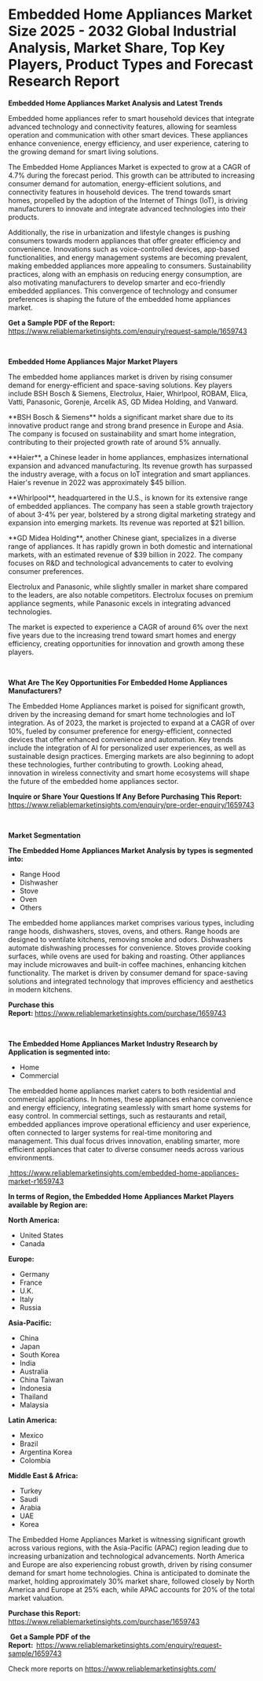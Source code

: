 <p><h1>Embedded Home Appliances Market Size 2025 - 2032 Global Industrial Analysis, Market Share, Top Key Players, Product Types and Forecast Research Report</h1></p><p><strong>Embedded Home Appliances Market Analysis and Latest Trends</strong></p>
<p><p>Embedded home appliances refer to smart household devices that integrate advanced technology and connectivity features, allowing for seamless operation and communication with other smart devices. These appliances enhance convenience, energy efficiency, and user experience, catering to the growing demand for smart living solutions.</p><p>The Embedded Home Appliances Market is expected to grow at a CAGR of 4.7% during the forecast period. This growth can be attributed to increasing consumer demand for automation, energy-efficient solutions, and connectivity features in household devices. The trend towards smart homes, propelled by the adoption of the Internet of Things (IoT), is driving manufacturers to innovate and integrate advanced technologies into their products.</p><p>Additionally, the rise in urbanization and lifestyle changes is pushing consumers towards modern appliances that offer greater efficiency and convenience. Innovations such as voice-controlled devices, app-based functionalities, and energy management systems are becoming prevalent, making embedded appliances more appealing to consumers. Sustainability practices, along with an emphasis on reducing energy consumption, are also motivating manufacturers to develop smarter and eco-friendly embedded appliances. This convergence of technology and consumer preferences is shaping the future of the embedded home appliances market.</p></p>
<p><strong>Get a Sample PDF of the Report:&nbsp;</strong> <a href="https://www.reliablemarketinsights.com/enquiry/request-sample/1659743?utm_campaign=3529&utm_medium=2&utm_source=Github&utm_content=ia&utm_term=23032025&utm_id=embedded-home-appliances">https://www.reliablemarketinsights.com/enquiry/request-sample/1659743</a></p>
<p>&nbsp;</p>
<p><strong>Embedded Home Appliances Major Market Players</strong></p>
<p><p>The embedded home appliances market is driven by rising consumer demand for energy-efficient and space-saving solutions. Key players include BSH Bosch & Siemens, Electrolux, Haier, Whirlpool, ROBAM, Elica, Vatti, Panasonic, Gorenje, Arcelik AS, GD Midea Holding, and Vanward.</p><p>**BSH Bosch & Siemens** holds a significant market share due to its innovative product range and strong brand presence in Europe and Asia. The company is focused on sustainability and smart home integration, contributing to their projected growth rate of around 5% annually. </p><p>**Haier**, a Chinese leader in home appliances, emphasizes international expansion and advanced manufacturing. Its revenue growth has surpassed the industry average, with a focus on IoT integration and smart appliances. Haier's revenue in 2022 was approximately $45 billion.</p><p>**Whirlpool**, headquartered in the U.S., is known for its extensive range of embedded appliances. The company has seen a stable growth trajectory of about 3-4% per year, bolstered by a strong digital marketing strategy and expansion into emerging markets. Its revenue was reported at $21 billion.</p><p>**GD Midea Holding**, another Chinese giant, specializes in a diverse range of appliances. It has rapidly grown in both domestic and international markets, with an estimated revenue of $39 billion in 2022. The company focuses on R&D and technological advancements to cater to evolving consumer preferences.</p><p>Electrolux and Panasonic, while slightly smaller in market share compared to the leaders, are also notable competitors. Electrolux focuses on premium appliance segments, while Panasonic excels in integrating advanced technologies.</p><p>The market is expected to experience a CAGR of around 6% over the next five years due to the increasing trend toward smart homes and energy efficiency, creating opportunities for innovation and growth among these players.</p></p>
<p>&nbsp;</p>
<p><strong>What Are The Key Opportunities For Embedded Home Appliances Manufacturers?</strong></p>
<p><p>The Embedded Home Appliances market is poised for significant growth, driven by the increasing demand for smart home technologies and IoT integration. As of 2023, the market is projected to expand at a CAGR of over 10%, fueled by consumer preference for energy-efficient, connected devices that offer enhanced convenience and automation. Key trends include the integration of AI for personalized user experiences, as well as sustainable design practices. Emerging markets are also beginning to adopt these technologies, further contributing to growth. Looking ahead, innovation in wireless connectivity and smart home ecosystems will shape the future of the embedded home appliances sector.</p></p>
<p><strong>Inquire or Share Your Questions If Any Before Purchasing This Report:</strong> <a href="https://www.reliablemarketinsights.com/enquiry/pre-order-enquiry/1659743?utm_campaign=3529&utm_medium=2&utm_source=Github&utm_content=ia&utm_term=23032025&utm_id=embedded-home-appliances">https://www.reliablemarketinsights.com/enquiry/pre-order-enquiry/1659743</a></p>
<p>&nbsp;</p>
<p><strong>Market Segmentation</strong></p>
<p><strong>The Embedded Home Appliances Market Analysis by types is segmented into:</strong></p>
<p><ul><li>Range Hood</li><li>Dishwasher</li><li>Stove</li><li>Oven</li><li>Others</li></ul></p>
<p><p>The embedded home appliances market comprises various types, including range hoods, dishwashers, stoves, ovens, and others. Range hoods are designed to ventilate kitchens, removing smoke and odors. Dishwashers automate dishwashing processes for convenience. Stoves provide cooking surfaces, while ovens are used for baking and roasting. Other appliances may include microwaves and built-in coffee machines, enhancing kitchen functionality. The market is driven by consumer demand for space-saving solutions and integrated technology that improves efficiency and aesthetics in modern kitchens.</p></p>
<p><strong>Purchase this Report:&nbsp;</strong><a href="https://www.reliablemarketinsights.com/purchase/1659743?utm_campaign=3529&utm_medium=2&utm_source=Github&utm_content=ia&utm_term=23032025&utm_id=embedded-home-appliances">https://www.reliablemarketinsights.com/purchase/1659743</a></p>
<p>&nbsp;</p>
<p><strong>The Embedded Home Appliances Market Industry Research by Application is segmented into:</strong></p>
<p><ul><li>Home</li><li>Commercial</li></ul></p>
<p><p>The embedded home appliances market caters to both residential and commercial applications. In homes, these appliances enhance convenience and energy efficiency, integrating seamlessly with smart home systems for easy control. In commercial settings, such as restaurants and retail, embedded appliances improve operational efficiency and user experience, often connected to larger systems for real-time monitoring and management. This dual focus drives innovation, enabling smarter, more efficient appliances that cater to diverse consumer needs across various environments.</p></p>
<p><a href="https://www.reliablemarketinsights.com/embedded-home-appliances-market-r1659743?utm_campaign=3529&utm_medium=2&utm_source=Github&utm_content=ia&utm_term=23032025&utm_id=embedded-home-appliances">&nbsp;https://www.reliablemarketinsights.com/embedded-home-appliances-market-r1659743</a></p>
<p><strong>In terms of Region, the Embedded Home Appliances Market Players available by Region are:</strong></p>
<p>
    <p> <strong> North America: </strong>
        <ul>
            <li>United States</li>
            <li>Canada</li>
        </ul>
        </p> 
    <p> <strong> Europe: </strong>
        <ul>
            <li>Germany</li>
            <li>France</li>
            <li>U.K.</li>
            <li>Italy</li>
            <li>Russia</li>
        </ul>
        </p> 
    <p> <strong> Asia-Pacific: </strong>
        <ul>
            <li>China</li>
            <li>Japan</li>
            <li>South Korea</li>
            <li>India</li>
            <li>Australia</li>
            <li>China Taiwan</li>
            <li>Indonesia</li>
            <li>Thailand</li>
            <li>Malaysia</li>
        </ul>
        </p> 
    <p> <strong> Latin America: </strong>
        <ul>
            <li>Mexico</li>
            <li>Brazil</li>
            <li>Argentina Korea</li>
            <li>Colombia</li>
        </ul>
        </p> 
    <p> <strong> Middle East & Africa: </strong>
        <ul>
            <li>Turkey</li>
            <li>Saudi</li>
            <li>Arabia</li>
            <li>UAE</li>
            <li>Korea</li>
        </ul>
    </p>
    </p>
<p><p>The Embedded Home Appliances Market is witnessing significant growth across various regions, with the Asia-Pacific (APAC) region leading due to increasing urbanization and technological advancements. North America and Europe are also experiencing robust growth, driven by rising consumer demand for smart home technologies. China is anticipated to dominate the market, holding approximately 30% market share, followed closely by North America and Europe at 25% each, while APAC accounts for 20% of the total market valuation.</p></p>
<p><strong>Purchase this Report: </strong><a href="https://www.reliablemarketinsights.com/purchase/1659743?utm_campaign=3529&utm_medium=2&utm_source=Github&utm_content=ia&utm_term=23032025&utm_id=embedded-home-appliances">https://www.reliablemarketinsights.com/purchase/1659743</a></p>
<p>&nbsp;<strong>Get a Sample PDF of the Report:&nbsp;&nbsp;</strong><a href="https://www.reliablemarketinsights.com/enquiry/request-sample/1659743?utm_campaign=3529&utm_medium=2&utm_source=Github&utm_content=ia&utm_term=23032025&utm_id=embedded-home-appliances">https://www.reliablemarketinsights.com/enquiry/request-sample/1659743</a></p>
<p><strong></strong></p>
<p>Check more reports on <a href="https://www.reliablemarketinsights.com/?utm_campaign=3529&utm_medium=2&utm_source=Github&utm_content=ia&utm_term=23032025&utm_id=embedded-home-appliances">https://www.reliablemarketinsights.com/</a></p>